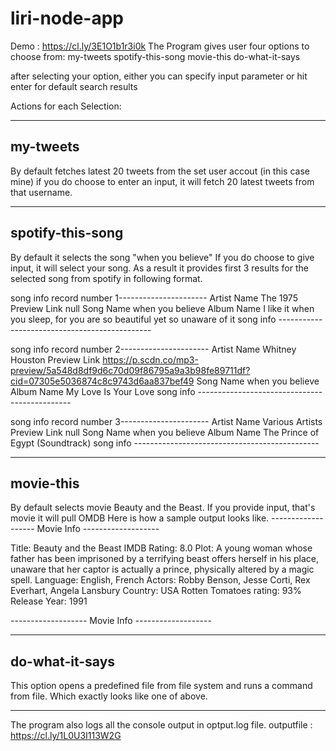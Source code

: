 # liri-node-app
Demo :  https://cl.ly/3E1O1b1r3i0k
The Program gives user four options to choose from:
  my-tweets
  spotify-this-song
  movie-this
  do-what-it-says
  
  after selecting your option, either you can specify input parameter or hit enter for default search results
  
Actions for each Selection:

--------------------
  my-tweets
--------------------
  By default fetches latest 20 tweets from the set user accout (in this case mine)
  if you do choose to enter an input, it will fetch 20 latest tweets from that username.
  
-----------------------  
  spotify-this-song
-----------------------
  By default it selects the song "when you believe"
  If you do choose to give input, it will select your song.
  As a result it provides first 3 results for the selected song from spotify in following format.
  
  song info record number 1----------------------
  Artist Name The 1975
  Preview Link null
  Song Name when you believe
  Album Name I like it when you sleep, for you are so beautiful yet so unaware of it
  song info ----------------------------------------------

  song info record number 2----------------------
  Artist Name Whitney Houston
  Preview Link https://p.scdn.co/mp3-preview/5a548d8df9d6c70d09f86795a9a3b98fe89711df?cid=07305e5036874c8c9743d6aa837bef49
  Song Name when you believe
  Album Name My Love Is Your Love
  song info ----------------------------------------------

  song info record number 3----------------------
  Artist Name Various Artists
  Preview Link null
  Song Name when you believe
  Album Name The Prince of Egypt (Soundtrack)
  song info ----------------------------------------------
  
-------------------------
  movie-this
-------------------------
By default selects movie Beauty and the Beast.
If you provide input, that's movie it will pull OMDB 
Here is how a sample output looks like.
------------------- Movie Info -------------------

Title: Beauty and the Beast
IMDB Rating: 8.0
Plot: A young woman whose father has been imprisoned by a terrifying beast offers herself in his place, unaware that her captor
 is actually a prince, physically altered by a magic spell.
Language: English, French
Actors: Robby Benson, Jesse Corti, Rex Everhart, Angela Lansbury
Country: USA
Rotten Tomatoes rating: 93%
Release Year: 1991

------------------- Movie Info -------------------

--------------------------
  do-what-it-says
--------------------------
  
  This option opens a predefined file from file system and runs a command from file.
  Which exactly looks like one of above.
  
  
  -----------------------------------------------------------------------------------------------------------
  
  The program also logs all the console output in optput.log file.
  outputfile : https://cl.ly/1L0U3I113W2G

